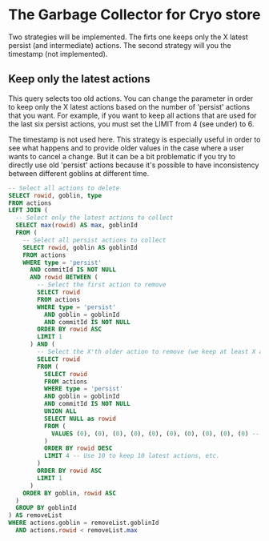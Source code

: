 # The Garbage Collector for Cryo store

Two strategies will be implemented. The firts one keeps only the X latest
persist (and intermediate) actions. The second strategy will you the timestamp
(not implemented).

## Keep only the latest actions

This query selects too old actions. You can change the parameter in order to
keep only the X latest actions based on the number of 'persist' actions that you
want. For example, if you want to keep all actions that are used for the last
six persist actions, you must set the LIMIT from 4 (see under) to 6.

The timestamp is not used here. This strategy is especially useful in order to
see what happens and to provide older values in the case where a user wants to
cancel a change. But it can be a bit problematic if you try to directly use old
'persist' actions because it's possible to have inconsistency between different
goblins at different time.

```sql
-- Select all actions to delete
SELECT rowid, goblin, type
FROM actions
LEFT JOIN (
  -- Select only the latest actions to collect
  SELECT max(rowid) AS max, goblinId
  FROM (
    -- Select all persist actions to collect
    SELECT rowid, goblin AS goblinId
    FROM actions
    WHERE type = 'persist'
      AND commitId IS NOT NULL
      AND rowid BETWEEN (
        -- Select the first action to remove
        SELECT rowid
        FROM actions
        WHERE type = 'persist'
          AND goblin = goblinId
          AND commitId IS NOT NULL
        ORDER BY rowid ASC
        LIMIT 1
      ) AND (
        -- Select the X'th older action to remove (we keep at least X actions)
        SELECT rowid
        FROM (
          SELECT rowid
          FROM actions
          WHERE type = 'persist'
          AND goblin = goblinId
          AND commitId IS NOT NULL
          UNION ALL
          SELECT NULL as rowid
          FROM (
            VALUES (0), (0), (0), (0), (0), (0), (0), (0), (0), (0) -- LIMIT X to 10 (max)
          )
          ORDER BY rowid DESC
          LIMIT 4 -- Use 10 to keep 10 latest actions, etc.
        )
        ORDER BY rowid ASC
        LIMIT 1
      )
    ORDER BY goblin, rowid ASC
  )
  GROUP BY goblinId
) AS removeList
WHERE actions.goblin = removeList.goblinId
  AND actions.rowid < removeList.max
```
